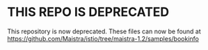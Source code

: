 # THIS REPO IS DEPRECATED

This repository is now deprecated. These files can now be found at https://github.com/Maistra/istio/tree/maistra-1.2/samples/bookinfo
